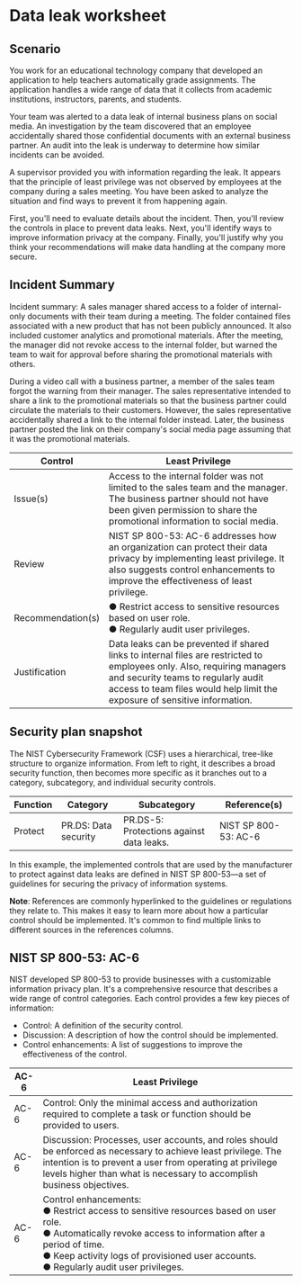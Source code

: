 # Data leak worksheet

## Scenario
You work for an educational technology company that developed an application to help teachers automatically grade assignments. The application handles a wide range of data that it collects from academic institutions, instructors, parents, and students.

Your team was alerted to a data leak of internal business plans on social media. An investigation by the team discovered that an employee accidentally shared those confidential documents with an external business partner. An audit into the leak is underway to determine how similar incidents can be avoided.

A supervisor provided you with information regarding the leak. It appears that the principle of least privilege was not observed by employees at the company during a sales meeting. You have been asked to analyze the situation and find ways to prevent it from happening again.

First, you'll need to evaluate details about the incident. Then, you'll review the controls in place to prevent data leaks. Next, you'll identify ways to improve information privacy at the company. Finally, you'll justify why you think your recommendations will make data handling at the company more secure.

## Incident Summary
Incident summary: A sales manager shared access to a folder of internal-only documents with their
team during a meeting. The folder contained files associated with a new product that has not been
publicly announced. It also included customer analytics and promotional materials. After the meeting,
the manager did not revoke access to the internal folder, but warned the team to wait for approval
before sharing the promotional materials with others.

During a video call with a business partner, a member of the sales team forgot the warning from their
manager. The sales representative intended to share a link to the promotional materials so that the
business partner could circulate the materials to their customers. However, the sales representative
accidentally shared a link to the internal folder instead. Later, the business partner posted the link on
their company's social media page assuming that it was the promotional materials.

| Control | Least Privilege |
|---|---|
| Issue(s) | Access to the internal folder was not limited to the sales team and the manager. The business partner should not have been given permission to share the promotional information to social media. | 
| Review | NIST SP 800-53: AC-6 addresses how an organization can protect their data privacy by implementing least privilege. It also suggests control enhancements to improve the effectiveness of least privilege. |
| Recommendation(s) | ● Restrict access to sensitive resources based on user role. <br> ● Regularly audit user privileges. |
| Justification | Data leaks can be prevented if shared links to internal files are restricted to employees only. Also, requiring managers and security teams to regularly audit access to team files would help limit the exposure of sensitive information. |

## Security plan snapshot
The NIST Cybersecurity Framework (CSF) uses a hierarchical, tree-like structure to organize
information. From left to right, it describes a broad security function, then becomes more specific as it
branches out to a category, subcategory, and individual security controls.

| Function | Category | Subcategory | Reference(s) |
|---|---|---|---|
| Protect | PR.DS: Data security | PR.DS-5: Protections against data leaks. | NIST SP 800-53: AC-6 |

In this example, the implemented controls that are used by the manufacturer to protect against data
leaks are defined in NIST SP 800-53—a set of guidelines for securing the privacy of information
systems.

**Note**: References are commonly hyperlinked to the guidelines or regulations they relate to. This makes
it easy to learn more about how a particular control should be implemented. It's common to find
multiple links to different sources in the references columns.

## NIST SP 800-53: AC-6
NIST developed SP 800-53 to provide businesses with a customizable information privacy plan. It's a
comprehensive resource that describes a wide range of control categories. Each control provides a
few key pieces of information:
* Control: A definition of the security control.
* Discussion: A description of how the control should be implemented.
* Control enhancements: A list of suggestions to improve the effectiveness of the control.

| AC-6 | Least Privilege |
|---|---|
| AC-6 | Control: Only the minimal access and authorization required to complete a task or function should be provided to users. |
| AC-6 | Discussion: Processes, user accounts, and roles should be enforced as necessary to achieve least privilege. The intention is to prevent a user from operating at privilege levels higher than what is necessary to accomplish business objectives. |
| AC-6 | Control enhancements: <br> ● Restrict access to sensitive resources based on user role. <br> ● Automatically revoke access to information after a period of time. <br> ● Keep activity logs of provisioned user accounts. <br> ● Regularly audit user privileges. |
